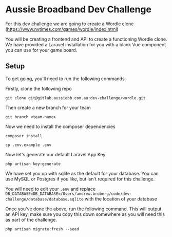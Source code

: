 # Aussie Broadband Dev Challenge
For this dev challenge we are going to create a Wordle clone (https://www.nytimes.com/games/wordle/index.html)

You will be creating a frontend and API to create a functioning Wordle clone. We have provided a Laravel installation for you with a blank Vue component you can use for your game board. 

## Setup

To get going, you'll need to run the following commands.

Firstly, clone the following repo

```shell
git clone git@gitlab.aussiebb.com.au:dev-challenge/wordle.git
```

Then create a new branch for your team

```shell
git branch <team-name>
```

Now we need to install the composer dependencies

```shell
composer install
```


```shell
cp .env.example .env
```

Now let's generate our default Laravel App Key

```shell
php artisan key:generate
```
We have set you up with sqlite as the default for your database. You can use MySQL or Postgres if you like, but isn't required for this challenge.

You will need to edit your `.env` and replace `DB_DATABASE=DB_DATABASE=/Users/andrew.broberg/code/dev-challenge/database/database.sqlite` with the location of your database

Once you've done the above, run the following command. This will output an API key, make sure you copy this down somewhere as you will need this as part of the challenge.

```shell
php artisan migrate:fresh --seed
```
